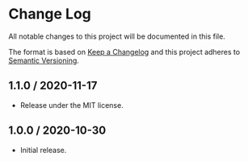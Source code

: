 # Change Log

All notable changes to this project will be documented in this file.

The format is based on [Keep a Changelog](https://keepachangelog.com/) and this project adheres to
[Semantic Versioning](https://semver.org/).

## 1.1.0 / 2020-11-17

- Release under the MIT license.

## 1.0.0 / 2020-10-30

- Initial release.
